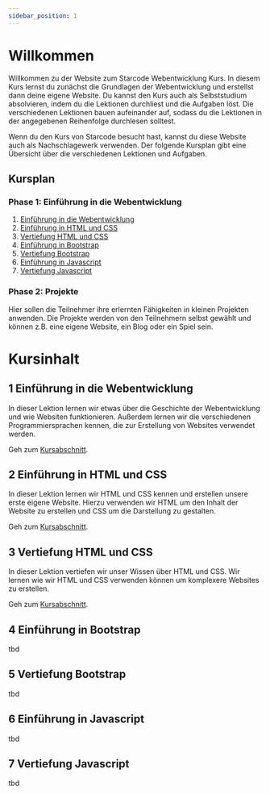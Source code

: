 ```yaml
---
sidebar_position: 1
---
```


# Willkommen

Willkommen zu der Website zum Starcode Webentwicklung Kurs. In diesem Kurs lernst du zunächst die Grundlagen der Webentwicklung und erstellst dann deine eigene Website. Du kannst den Kurs auch als Selbststudium absolvieren, indem du die Lektionen durchliest und die Aufgaben löst. Die verschiedenen Lektionen bauen aufeinander auf, sodass du die Lektionen in der angegebenen Reihenfolge durchlesen solltest.

Wenn du den Kurs von Starcode besucht hast, kannst du diese Website auch als Nachschlagewerk verwenden. Der folgende Kursplan gibt eine Übersicht über die verschiedenen Lektionen und Aufgaben.

## Kursplan

### Phase 1: Einführung in die Webentwicklung

1. [Einführung in die Webentwicklung ](#1-einführung-in-die-webentwicklung)
2. [Einführung in HTML und CSS](#2-einführung-in-html-und-css)
3. [Vertiefung HTML und CSS](#3-vertiefung-html-und-css)
4. [Einführung in Bootstrap](#4-einführung-in-bootstrap)
5. [Vertiefung Bootstrap](#5-vertiefung-bootstrap)
6. [Einführung in Javascript](#6-einführung-in-javascript)
7. [Vertiefung Javascript](#7-vertiefung-javascript)

### Phase 2: Projekte

Hier sollen die Teilnehmer ihre erlernten Fähigkeiten in kleinen Projekten anwenden. Die Projekte werden von den Teilnehmern selbst gewählt und können z.B. eine eigene Website, ein Blog oder ein Spiel sein.

# Kursinhalt

## 1 Einführung in die Webentwicklung

In dieser Lektion lernen wir etwas über die Geschichte der Webentwicklung und wie Websiten funktionieren. Außerdem lernen wir die verschiedenen Programmiersprachen kennen, die zur Erstellung von Websites verwendet werden.

Geh zum [Kursabschnitt](./einführung-in-die-webentwicklung).

## 2 Einführung in HTML und CSS

In dieser Lektion lernen wir HTML und CSS kennen und erstellen unsere erste eigene Website. Hierzu verwenden wir HTML um den Inhalt der Website zu erstellen und CSS um die Darstellung zu gestalten.

Geh zum [Kursabschnitt](./einführung-in-html-und-css).

## 3 Vertiefung HTML und CSS

In dieser Lektion vertiefen wir unser Wissen über HTML und CSS. Wir lernen wie wir HTML und CSS verwenden können um komplexere Websites zu erstellen.

Geh zum [Kursabschnitt](./vertiefung-html-und-css).

## 4 Einführung in Bootstrap

tbd

## 5 Vertiefung Bootstrap

tbd

## 6 Einführung in Javascript

tbd

## 7 Vertiefung Javascript

tbd
